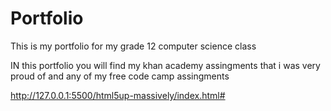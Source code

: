 # Portfolio
This is my portfolio for my grade 12 computer science class

IN this portfolio you will find my khan academy assingments that i was very proud of and any of my free code camp assingments

http://127.0.0.1:5500/html5up-massively/index.html#
